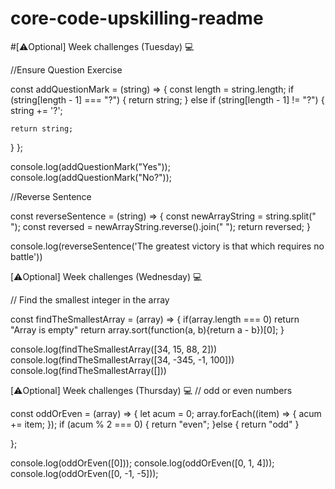 # core-code-upskilling-readme

#[⚠️Optional] Week challenges (Tuesday) 💻

//Ensure Question Exercise


const addQuestionMark = (string) => {
  const length = string.length;
  if (string[length - 1] === "?") {
    return string;
  } else if (string[length - 1] != "?") {
    string += '?';
   
    return string;
  }
};

console.log(addQuestionMark("Yes"));
console.log(addQuestionMark("No?"));

//Reverse Sentence

const reverseSentence = (string) => {
    const newArrayString = string.split(" ");
    const reversed = newArrayString.reverse().join(" ");
    return reversed;
}

console.log(reverseSentence('The greatest victory is that which requires no battle'))

[⚠️Optional] Week challenges (Wednesday) 💻

// Find the smallest integer in the array

const findTheSmallestArray = (array) => {
    if(array.length === 0) return "Array is empty"
    return array.sort(function(a, b){return a - b})[0];
}

console.log(findTheSmallestArray([34, 15, 88, 2]))
console.log(findTheSmallestArray([34, -345, -1, 100]))
console.log(findTheSmallestArray([]))

[⚠️Optional] Week challenges (Thursday) 💻
// odd or even numbers

const oddOrEven = (array) => {
  let acum = 0;
  array.forEach((item) => {
    acum += item;
  });
  if (acum % 2 === 0) {
    return "even";
  }else {
    return "odd"
  }


};

console.log(oddOrEven([0]));
console.log(oddOrEven([0, 1, 4]));
console.log(oddOrEven([0, -1, -5]));

